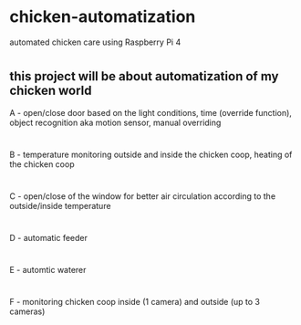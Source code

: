 # chicken-automatization
automated chicken care using Raspberry Pi 4
#
this project will be about automatization of my chicken world
---
A - open/close door based on the light conditions, time (override function), object recognition aka motion sensor, manual overriding 
#
B - temperature monitoring outside and inside the chicken coop, heating of the chicken coop
#
C - open/close of the window for better air circulation according to the outside/inside temperature
#
D - automatic feeder
#
E - automtic waterer
# 
F - monitoring chicken coop inside (1 camera) and outside (up to 3 cameras)
